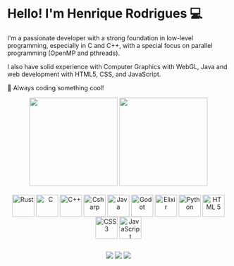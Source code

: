 # Hello! I'm Henrique Rodrigues 💻

I'm a passionate developer with a strong foundation in low-level programming, especially in C and C++, with a special focus on parallel programming (OpenMP and pthreads).

I also have solid experience with Computer Graphics with WebGL, Java and web development with HTML5, CSS, and JavaScript.

🚀 Always coding something cool!

<!-- Github stats -->
<div align="center">
  <img height="200em" src="https://github-readme-stats.vercel.app/api?username=Equiel-1703&show_icons=true&theme=dracula&count_private=true"/>
  <img height="200em" src="https://github-readme-stats.vercel.app/api/top-langs/?username=Equiel-1703&layout=compact&langs_count=9&theme=dracula"/>
</div>

<br/>

<!-- Languages Icons -->
<div style="display: block;" align="center">
  <img align="center" alt="Rust" height="50" width="50" src="https://www.rust-lang.org/logos/rust-logo-128x128.png"/>
  <img align="center" alt="C" height="50" width="50" src="https://cdn.jsdelivr.net/gh/devicons/devicon/icons/c/c-plain.svg"/>
  <img align="center" alt="C++" height="50" width="50" src="https://cdn.jsdelivr.net/gh/devicons/devicon/icons/cplusplus/cplusplus-plain.svg"/>
  <img align="center" alt="Csharp" height="50" width="50" src="https://cdn.jsdelivr.net/gh/devicons/devicon/icons/csharp/csharp-plain.svg"/>
  <img align="center" alt="Java" height="50" width="50" src="https://cdn.jsdelivr.net/gh/devicons/devicon/icons/java/java-plain.svg"/>
  <img align="center" alt="Godot" height="50" widht="50" src="https://cdn.jsdelivr.net/gh/devicons/devicon@latest/icons/godot/godot-original.svg"/>
  <img align="center" alt="Elixir" height="50" width="50" src="https://cdn.jsdelivr.net/gh/devicons/devicon/icons/elixir/elixir-original.svg"/>
  <img align="center" alt="Python" height="50" width="50" src="https://cdn.jsdelivr.net/gh/devicons/devicon/icons/python/python-original.svg"/>
  <img align="center" alt="HTML 5" height="50" widht="50" src="https://cdn.jsdelivr.net/gh/devicons/devicon/icons/html5/html5-plain-wordmark.svg"/>
  <img align="center" alt="CSS 3" height="50" widht="50" src="https://cdn.jsdelivr.net/gh/devicons/devicon@latest/icons/css3/css3-plain-wordmark.svg"/>
  <img align="center" alt="JavaScript" height="50" widht="50" src="https://cdn.jsdelivr.net/gh/devicons/devicon@latest/icons/javascript/javascript-plain.svg"/>
</div>

##

<!-- Social networks -->
<div align="center"> 
  <a href="https://www.youtube.com/channel/UCKV6skzLkjBmvOWPWd75YSQ" target="_blank"><img src="https://img.shields.io/badge/YouTube-FF0000?style=for-the-badge&logo=youtube&logoColor=white" target="_blank"/></a>
  <a href="https://discordapp.com/users/1315370062403862619" target="_blank"><img src="https://img.shields.io/badge/Discord-7289DA?style=for-the-badge&logo=discord&logoColor=white" target="_blank"></a> 
  <a href="https://www.linkedin.com/in/henrique-gabriel-rod/" target="_blank"><img src="https://img.shields.io/badge/-LinkedIn-%230077B5?style=for-the-badge&logo=linkedin&logoColor=white" target="_blank"></a> 
</div>
